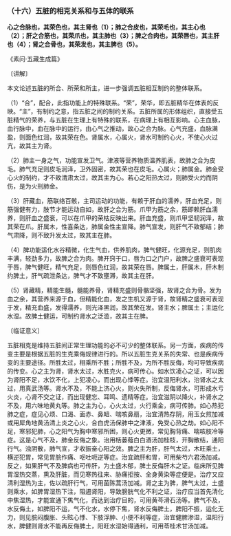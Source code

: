 ### （十六）五脏的相克关系和与五体的联系

**心之合脉也，其荣色也，其主肾也（1）；肺之合皮也，其荣毛也，其主心也（2）；肝之合筋也，其荣爪也，其主肺也（3）；脾之合肉也，其荣唇也，其主肝也（4）；肾之合骨也，其荣发也，其主脾也（5）。**

​《素问·五藏生成篇》

〔讲解〕

本文论述五脏的所合、所荣和所主，进一步强调五脏相互制约的整体联系。

（1）“合”，配合，此指功能上的特殊联系。“荣”，荣华，即五脏精华在体表的反映。“主”，有制约之意，指五脏之间的制约关系。五脏所属的形体组织，直接受五脏精气的荣养，与五脏在生理上有特殊的联系，在病理上有相互影响。心主血脉，血行脉中，血在脉中的运行，由心气之推动，故心之合为脉。心气充盛，血脉满盈，则面色红润，故其荣在色。肾属水，心属火，肾水可制约心火，不使心火过亢，故其主为肾。

（2）肺主一身之气，功能宣发卫气。津液等营养物质温养肌表，故肺之合为皮毛。肺气充足则皮毛润泽，卫外固密，故其荣也在皮毛。心属火；肺属金。肺金受心火的制约，才不致清肃太过，故其主为心。若心之阳热太过，则肺受火灼而阴伤，是为火刑肺金。

（3）肝藏血，筋联络百骸，主司运动的功能，有赖于肝血的濡养，肝血充足，则筋强健有力，肢节才能运动自如，故肝之合为筋。爪甲为筋之余，筋即赖肝血濡养，则肝血之盛衰，可以在爪甲的荣枯反映出来。肝血充盛，则爪甲坚韧润泽，故其荣在爪。肝属木，性喜条达，肺属金性主宣降。肺气宣发，则肝气不致郁结；肺气肃降，则不致升发太过，故其主在肺。

（4）脾功能运化水谷精微，化生气血，供养肌肉，脾气健旺，化源充足，则肌肉丰满，轻劲多力，故脾之合为肉。脾开窍于口，唇为口之门户，故脾之盛衰可表现于唇，脾气健旺，精气充足，则唇色红润，故其荣在唇。脾属土，肝属木，肝木制约脾土，肝气疏泄条达，脾气才不致壅滞，故其主在肝。

（5）肾藏精，精能生髓，髓能养骨，肾精充盛则骨骼坚强，故肾之合为骨。发为血之余，其营养来源于血，但精能化血，发之生机又源于肾，故肾精之盛衰可表现于发，精充血盛，发得濡养，则光泽黑润，故其荣在发。肾主水；脾属土；主运化水湿。故脾土健运，可制约肾水之泛滥，故其主在脾。

〔临证意义〕

五脏相克是维持五脏间正常生理功能的必不可少的整体联系。另一方面，疾病的传变主要是根据五脏的生克乘侮规律进行的。所以五脏生克关系的失常、也是疾病传变的主要途径。所胜太过，相乘所不胜；所胜不及，为所不胜反侮，均可导致疾病的传变。心之主为肾，肾水太过，水胜克火，病可传心。如水饮凌心之证，可以因为肾阳不足，水饮不化，上犯凌心，而出现心悸等症。治宜温阳利水，治肾水之太过，用真武汤等。肾水不及，不能上济心火，则火失所制，反侮肾水，可形成水亏火炎，心肾不交之证，而出现健忘、耳鸣、遗精等症。治宜滋阴以降火，补肾水之不及，用六味地黄丸等。肺之主为心，心火太过，火行乘金，病可传肺。如心热犯肺之症，症见心烦、口渴、面赤、鼻衄、喘咳鼻扇，治宜清热存阴，用玉女煎加减或用犀角地黄汤清上炎之心火，合白虎汤保肺中之津液，免受心热之劫。如心阳不足，寒邪犯肺，心之阳气为胸中寒邪所困，则心火更微，常见胸背痛、喘咳肢冷等症。这是心气不及，肺金反侮之象。治用栝蒌薤白白酒汤加桂枝，开胸散结，通阳行气。浊阴散，肺气宣，才收振奋心阳之效。脾之主为肝，肝气太过，木旺乘土，横逆犯胃，常见胃脘作痛、呕吐呃逆等症。治宜疏肝和胃，可用柴芍六君汤加减。反之，如果肝气不及脾病也可传肝，为土盛木郁，脾土反侮肝木之证。临床所见脾胃湿热交蒸，熏及肝脏，而见寒热往来、胁痛拒按、全身黄染等症便是。治疗又应清利湿热为主，佐以疏肝行气，可用菌陈蒿汤加减。肾之主为脾，脾气太过，土盛则乘水，如脾胃湿热下注，阻遏肾阳，导致膀胱气化不利之证，治疗应当首先清化中焦湿热，才能宣通下焦气化，而达到治疗目的，可用黄芩滑石汤等。脾气不及，水反侮土，如脾阳不运，气不化水，水停下焦，肾水反侮脾土，脾阳不振，运化无力，则见脘闷腹胀、头眩心悸、下肢浮肿、小便不利等症，治宜健脾渗湿，温阳行水，脾健则肾水不能再反侮脾土，阳旺水湿始得通利，可用苓桂术甘汤加减。

